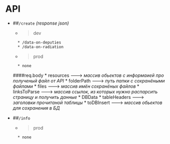 # API

* ##`/create` _(response json)_
    * >dev
    >
        * /data-on-deputies   
        * /data-on-radiation  
    * >prod
    >
        * none
    
   ####req.body 
        * resources    ---> *массив обьектов с информаией про полученый файл от API*
        * folderPath   ---> *путь папки с сохранёными файлами*
        * files        ---> *массив имён сохранёных файлов*
        * linksToParse ---> *массив ссылок, из которых нужно распарсить страницу и получить данные*
        * DBData
            * tableHeaders  ---> *заголовки прочитаной таблицы*
            * toDBInsert    ---> *массив обьектов для сохранения в БД*
        
        
* ##`/info` 
    * >prod
    >
        * none
        